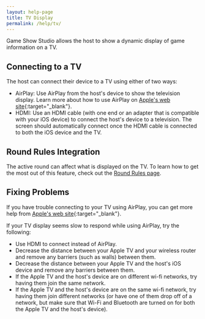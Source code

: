```yaml
---
layout: help-page
title: TV Display
permalink: /help/tv/
---
```


Game Show Studio allows the host to show a dynamic display of game information on a TV.

## Connecting to a TV

The host can connect their device to a TV using either of two ways:

* AirPlay: Use AirPlay from the host's device to show the television display. Learn more about how to use AirPlay on [Apple's web site](https://support.apple.com/en-us/HT204289){:target="_blank<!-- markup clean_ -->"}.
* HDMI: Use an HDMI cable (with one end or an adapter that is compatible with your iOS device) to connect the host's device to a television. The screen should automatically connect once the HDMI cable is connected to both the iOS device and the TV.

## Round Rules Integration

The active round can affect what is displayed on the TV. To learn how to get the most out of this feature, check out the [Round Rules page](/help/roundrules/#appearance-for-television).

## Fixing Problems

If you have trouble connecting to your TV using AirPlay, you can get more help from [Apple's web site](https://support.apple.com/en-us/HT204289){:target="_blank<!-- markup clean_ -->"}.

If your TV display seems slow to respond while using AirPlay, try the following:

* Use HDMI to connect instead of AirPlay.
* Decrease the distance between your Apple TV and your wireless router and remove any barriers (such as walls) between them.
* Decrease the distance between your Apple TV and the host's iOS device and remove any barriers between them.
* If the Apple TV and the host's device are on different wi-fi networks, try having them join the same network.
* If the Apple TV and the host's device are on the same wi-fi network, try having them join different networks (or have one of them drop off of a network, but make sure that Wi-Fi and Bluetooth are turned on for both the Apple TV and the host's device).
